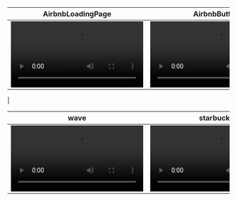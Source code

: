 | AirbnbLoadingPage | AirbnbButton | GoogleIoChip | MaterialDesiginChip | rec to circle |   
| :----: | :----: | :----: | :----: | :----: |
| <video src="https://user-images.githubusercontent.com/40765910/186424471-ffeb0c69-10af-4e2f-8381-d841dd49d110.mov"> | <video src="https://user-images.githubusercontent.com/40765910/186426222-b18cce17-4ae8-440d-908f-1c8a2d923f20.mov"> | <video src="https://user-images.githubusercontent.com/40765910/186426597-ed43e031-a879-4c96-956a-edaef86ee2fb.mov"> | <video src="https://user-images.githubusercontent.com/40765910/186426716-f6030b78-1ca0-454e-bde4-5540d4239c1c.mov"> | <video src="https://user-images.githubusercontent.com/40765910/186427127-858835d2-8bc7-4128-90bb-9c5578236e03.mov">
 |   


| wave | starbucks | ios loading | GlitchyText | rec to circle |   
| :----: | :----: | :----: | :----: | :----: |
| <video src="https://user-images.githubusercontent.com/40765910/186427401-e8a192fa-0fdf-4cf3-b147-38223071b60b.mov"> | <video src="https://user-images.githubusercontent.com/40765910/186428008-b8983755-01e1-4c25-8652-e4472238e9ab.mov"> | <video src="https://user-images.githubusercontent.com/40765910/186428236-4f46ec09-81ae-4100-8724-0a9fb37712d4.mov"> | <video src="https://user-images.githubusercontent.com/40765910/186428406-8c6e2b18-7944-46bd-aca0-781ca37ad184.mov"> | <video src="https://user-images.githubusercontent.com/40765910/186428875-c6bebe0b-da9a-4e8b-a383-92b0cedff8e3.mov">



